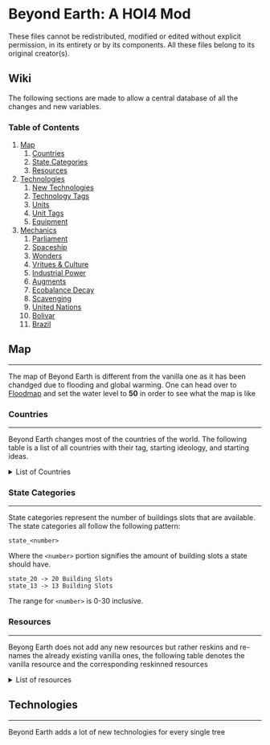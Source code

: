 # Beyond Earth: A HOI4 Mod
These files cannot be redistributed, modified or edited without explicit permission, in its entirety or by its components. All these files belong to its original creator(s).

## Wiki
The following sections are made to allow a central database of all the changes and new variables.

### Table of Contents
1. [Map](#map)
	1. [Countries](#countries)
	2. [State Categories](#states)
	3. [Resources](#resources)
2. [Technologies](#technologies)
	1. [New Technologies](#newtechnologies)
	2. [Technology Tags](#technologytags)
	3. [Units](#units)
	4. [Unit Tags](#unittags)
	5. [Equipment](#equipment)
3. [Mechanics](#mechanics)
	1. [Parliament](#parliament)
	2. [Spaceship](#spaceship)
	3. [Wonders](#wonders)
	4. [Vritues & Culture](#virtuesandculture)
	5. [Industrial Power](#industrialpower)
	6. [Augments](#augments)
	7. [Ecobalance Decay](#ecobalance)
	8. [Scavenging](#scavenging)
	9. [United Nations](#un)
	10. [Bolivar](#bolivar)
	11. [Brazil](#brazil)

## Map <a name="map"></a>
---
The map of Beyond Earth is different from the vanilla one as it has been chandged due to flooding and global warming. One can head over to [Floodmap](https://www.floodmap.net/) and set the water level to **50** in order to see what the map is like
### Countries <a name="countries"></a>
---
Beyond Earth changes most of the countries of the world. The following table is a list of all countries with their tag, starting ideology, and starting ideas.
<details >
<summary>List of Countries</summary>

| Country Name | Country Tag | Starting Ideology | Starting Ideas | Starting Laws|
|:-------------|:------------|:------------------|:---------------|:--------|
| Franco-Iberia| FRA |Purity| FRA_second_renaissance<br>FRA_mediterranean_business<br>FRA_federal_assembly|Digital Democracy<br>Partial Economic Mobilization<br>Export Focus<br>Limited Conscription |

</details>

### State Categories <a name="states"></a>
---
State categories represent the number of buildings slots that are available. The state categories all follow the following pattern:
```
state_<number>
```
Where the `<number>` portion signifies the amount of building slots a state should have.
```
state_20 -> 20 Building Slots
state_13 -> 13 Building Slots
```
The range for `<number>` is 0-30 inclusive.

### Resources <a name="resources"></a>
---
Beyong Earth does not add any new resources but rather reskins and re-names the already existing vanilla ones, the following table denotes the vanilla resource and the corresponding reskinned resources

<details>
<summary>List of resources</summary>

| Vanilla Resource | Reskinned Resource	| Localization Key					 |
|------------------|-----------------------|--------------------------------------|
| Oil			  | Energy				| PRODUCTION_MATERIALS_ENERGY		  |
| Aluminium		| Polymers			  | PRODUCTION_MATERIALS_POLYMERS		|
| Rubber		   | Battery Materials	 | PRODUCTION_MATERIALS_LITHIUM		 |
| Chromium		 | Superconductors	   | PRODUCTION_MATERIALS_SUPERCONDUCTORS |
| Steel			| Superalloys		   | PRODUCTION_MATERIALS_SUPERALLOYS	 |
| Tungsten		 | Electronic Components | PRODUCTION_MATERIALS_ELECTRONICS	 |
</details>

## Technologies
---
Beyond Earth adds a lot of new technologies for every single tree